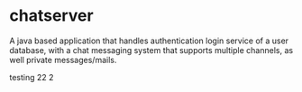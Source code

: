 # chatserver
A java based application that handles authentication login service of a user database, with a chat messaging system that supports multiple channels, as well private messages/mails.



testing
22
2
